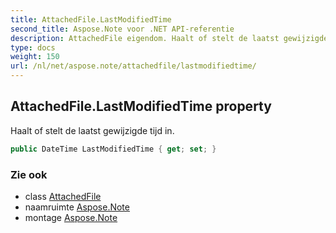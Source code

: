 ```yaml
---
title: AttachedFile.LastModifiedTime
second_title: Aspose.Note voor .NET API-referentie
description: AttachedFile eigendom. Haalt of stelt de laatst gewijzigde tijd in.
type: docs
weight: 150
url: /nl/net/aspose.note/attachedfile/lastmodifiedtime/
---
```

## AttachedFile.LastModifiedTime property

Haalt of stelt de laatst gewijzigde tijd in.

```csharp
public DateTime LastModifiedTime { get; set; }
```

### Zie ook

* class [AttachedFile](../)
* naamruimte [Aspose.Note](../../attachedfile/)
* montage [Aspose.Note](../../../)


